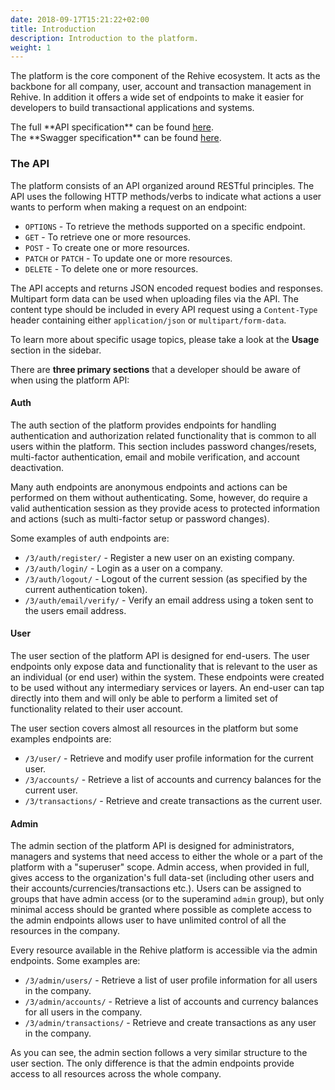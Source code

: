```yaml
---
date: 2018-09-17T15:21:22+02:00
title: Introduction
description: Introduction to the platform.
weight: 1
---
```


The platform is the core component of the Rehive ecosystem. It acts as the backbone for all company, user, account and transaction management in Rehive. In addition it offers a wide set of endpoints to make it easier for developers to build transactional applications and systems.

<aside class="notice">
	The full **API specification** can be found <a href="https://api.rehive.com/redoc" target="_blank">here</a>.
</aside>

<aside class="notice">
	The **Swagger specification** can be found <a href="https://api.rehive.com/swagger" target="_blank">here</a>.
</aside>

### The API

The platform consists of an API organized around RESTful principles. The API uses the following HTTP methods/verbs to indicate what actions a user wants to perform when making a request on an endpoint: 

* `OPTIONS` - To retrieve the methods supported on a specific endpoint.
* `GET` - To retrieve one or more resources.
* `POST` - To create one or more resources.
* `PATCH` or `PATCH` - To update one or more resources.
* `DELETE` - To delete one or more resources.

The API accepts and returns JSON encoded request bodies and responses. Multipart form data can be used when uploading files via the API. The content type should be included in every API request using a `Content-Type` header containing either `application/json` or `multipart/form-data`.

To learn more about specific usage topics, please take a look at the **Usage** section in the sidebar.

There are **three primary sections** that a developer should be aware of when using the platform API:

#### Auth

The auth section of the platform provides endpoints for handling authentication and authorization related functionality that is common to all users within the platform. This section includes password changes/resets, multi-factor authentication, email and mobile verification, and account deactivation.

Many auth endpoints are anonymous endpoints and actions can be performed on them without authenticating. Some, however, do require a valid authentication session as they provide acess to protected information and actions (such as multi-factor setup or password changes).

Some examples of auth endpoints are:

* `/3/auth/register/` - Register a new user on an existing company.
* `/3/auth/login/` - Login as a user on a company.
* `/3/auth/logout/` - Logout of the current session (as specified by the current authentication token).
* `/3/auth/email/verify/` - Verify an email address using a token sent to the users email address.

#### User

The user section of the platform API is designed for end-users. The user endpoints only expose data and functionality that is relevant to the user as an individual (or end user) within the system. These endpoints were created to be used without any intermediary services or layers. An end-user can tap directly into them and will only be able to perform a limited set of functionality related to their user account.

The user section covers almost all resources in the platform but some examples endpoints are:

* `/3/user/` - Retrieve and modify user profile information for the current user.
* `/3/accounts/` - Retrieve a list of accounts and currency balances for the current user.
* `/3/transactions/` - Retrieve and create transactions as the current user.

#### Admin

The admin section of the platform API is designed for administrators, managers and systems that need access to either the whole or a part of the platform with a "superuser" scope. Admin access, when provided in full, gives access to the organization's full data-set (including other users and their accounts/currencies/transactions etc.). Users can be assigned to groups that have admin access (or to the superamind `admin` group), but only minimal access should be granted where possible as complete access to the admin endpoints allows user to have unlimited control of all the resources in the company.

Every resource available in the Rehive platform is accessible via the admin endpoints. Some examples are:

* `/3/admin/users/` - Retrieve a list of user profile information for all users in the company.
* `/3/admin/accounts/` - Retrieve a list of accounts and currency balances for all users in the company.
* `/3/admin/transactions/` - Retrieve and create transactions as any user in the company.

As you can see, the admin section follows a very similar structure to the user section. The only difference is that the admin endpoints provide access to all resources across the whole company.
